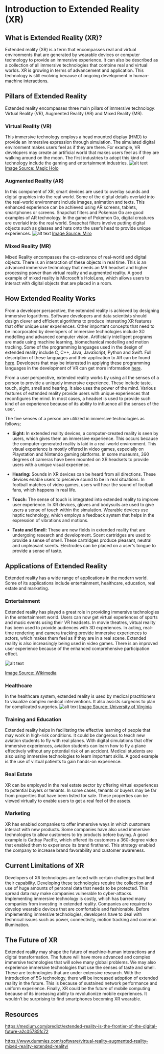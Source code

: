 # Introduction to Extended Reality (XR)

## What is Extended Reality (XR)?
Extended reality (XR) is a term that encompasses real and virtual environments that are generated by wearable devices or computer technology to provide an immersive experience. It can also be described as a collection of all immersive technologies that combine real and virtual worlds. XR is growing in terms of advancement and application. This technology is still evolving because of ongoing development in human-machine interactions. 

## Pillars of Extended Reality
Extended reality encompasses three main pillars of immersive technology: Virtual Reality (VR), Augmented Reality (AR) and Mixed Reality (MR). 
### Virtual Reality (VR)
This immersive technology employs a head mounted display (HMD) to provide an immersive expression through simulation. The simulated digital environment makes users feel as if they are there. For example, VR developers may create an artificial world that makes users feel as if they are walking around on the moon. The first industries to adopt this kind of technology include the gaming and entertainment industries.
![alt text](Virtual_Reality.jpg)
[Image Source: Magic Holo](https://magic-holo.com/wp-content/uploads/2017/04/Virtual_Reality.jpg)

### Augmented Reality (AR)
In this component of XR, smart devices are used to overlay sounds and digital graphics into the real world. Some of the digital details overlaid into the real-world environment include images, animation and texts. This enhanced experience can be achieved using AR screens, tablets, smartphones or screens. Snapchat filters and Pokeman Go are good examples of AR technology. In the game of Pokemon Go, digital creatures are overlaid into the real world. Snapchat filters involve putting digital objects such as glasses and hats onto the user’s head to provide unique experiences.
![alt text](augmented%20reality.jpeg)
[Image Source: Miro](https://miro.medium.com/max/1200/1*3F8SgP5Im17Kq9yPvy5rpA.jpeg)
### Mixed Reality (MR)
Mixed Reality encompasses the co-existence of real-world and digital objects. There is an interaction of these objects in real time. This is an advanced immersive technology that needs an MR headset and higher processing power than virtual reality and augmented reality. A good example of mixed reality is Microsoft's HoloLens, which allows users to interact with digital objects that are placed in a room.

## How Extended Reality Works
From a developer perspective, the extended reality is achieved by designing immersive logarithms. Software developers and data scientists should design clever and efficient algorithms to produce interesting XR features that offer unique user experiences. Other important concepts that need to be incorporated by developers of immersive technologies include 3D modelling and advanced computer vision. Artificially intelligent programs are made using machine learning, biomechanical modelling and motion tracking. Some of the programming languages used in the design of extended reality include C, C++, Java, JavaScript, Python and Swift. Full description of these languages and their application to AR can be found [here](https://howtocreateapps.com/programming-languages-ar/). Developers that may be interested in applying these programming languages in the development of VR can get more information [here](https://engineering.eckovation.com/programming-languages-develop-virtual-reality-apps/#:~:text=But%20here%20are%20four%20programming%20language%20you%20can,it%20has%20a%20huge%20...%20More%20items...%20).

From a user perspective, extended reality works by using all the senses of a person to provide a uniquely immersive experience. These include taste, touch, sight, smell and hearing. It also uses the power of the mind. Various features of extended reality provide users with unique experiences that reconfigures the mind. In most cases, a headset is used to provide such kind of an experience because of its ability to influence all the senses of the user.

The five senses of a person are utilized in immersive technologies as follows;
- __Sight:__ In extended reality devices, a computer-created reality is seen by users, which gives them an immersive experience. This occurs because the computer-generated reality is laid in a real-world environment. This visual experience is mostly offered in video games, especially on Playstation and Nintendo gaming platforms. In some museums, 360 degrees of cameras have been mounted on XR headsets to provide users with a unique visual experience.
  
- __Hearing:__ Sounds in XR devices can be heard from all directions. These devices enable users to perceive sound to be in real situations. In football matches of video games, users will hear the sound of football fans, which happens in real life. 
  
- __Touch:__ The sense of touch is integrated into extended reality to improve user experience. In XR devices, gloves and bodysuits are used to give users a sense of touch within the simulation. Wearable devices use haptic technology, which employs a feedback system that helps in the expression of vibrations and motions.
  
- __Taste and Smell:__ These are new fields in extended reality that are undergoing research and development. Scent cartridges are used to provide a sense of smell. These cartridges produce pleasant, neutral and unpleasant scents. Electrodes can be placed on a user's tongue to provide a sense of taste.

## Applications of Extended Reality
Extended reality has a wide range of applications in the modern world. Some of its applications include entertainment, healthcare, education, real estate and marketing. 
### Entertainment
Extended reality has played a great role in providing immersive technologies in the entertainment world. Users can now get virtual experiences of sports and music events using their VR headsets. In movie theatres, virtual reality has been used to provide audiences with 3D experiences. In acting, real-time rendering and camera tracking provide immersive experiences to actors, which makes them feel as if they are in a real scene. Extended reality is also increasingly being used in video games. There is an improved user experience because of the enhanced comprehensive participation effect.


![alt text](xr-games.jpg)

[Image Source: Wikimedia](https://upload.wikimedia.org/wikipedia/commons/thumb/e/ee/Reality_check_ESA384313.jpg/1200px-Reality_check_ESA384313.jpg)
### Healthcare
In the healthcare system, extended reality is used by medical practitioners to visualize complex medical interventions. It also assists surgeons to plan for complicated surgeries. 
![alt text](virtual-reality-in-medicine.jpeg)
[Image Source: University of Virginia](https://news.med.virginia.edu/fac-dev-blog/wp-content/blogs.dir/364/files/2017/09/Virtual-Reality-Woman.jpeg?r=1)
### Training and Education
Extended reality helps in facilitating the effective learning of people that may work in high-risk conditions. It could be dangerous to teach new aviation students to fly with real planes. With digital simulations that offer immersive experiences, aviation students can learn how to fly a plane effectively without any potential risk of an accident. Medical students are also using immersive technologies to learn important skills. A good example is the use of virtual patients to gain hands-on experience. 
### Real Estate
XR can be employed in the real estate sector by offering virtual experiences to potential buyers or tenants. In some cases, tenants or buyers may be far from properties that have been listed for sale. These properties can be viewed virtually to enable users to get a real feel of the assets.
### Marketing
XR has enabled companies to offer immersive ways in which customers interact with new products. Some companies have also used immersive technologies to allow customers to try products before buying. A good example is Cathay Pacific, which offered its customers a 360-degree video that enabled them to experience its brand firsthand. This strategy enabled the company to increase brand favorability and customer awareness. 

## Current Limitations of XR
Developers of XR technologies are faced with certain challenges that limit their capability. Developing these technologies require the collection and use of huge amounts of personal data that needs to be protected. This spread data may make companies vulnerable to cyber-attacks. Implementing immersive technology is costly, which has barred many companies from investing in extended reality. Companies are required to develop wearable devices that are comfortable and fashionable. Before implementing immersive technologies, developers have to deal with technical issues such as power, connectivity, motion tracking and common illumination. 

## The Future of XR
Extended reality may shape the future of machine-human interactions and digital transformation. The future will have more advanced and complex immersive technologies that will solve many global problems. We may also experience immersive technologies that use the senses of taste and smell. These are technologies that are under extensive research. With the introduction of 5G technology, there will be increased adoption of extended reality in the future. This is because of sustained network performance and uniform experience. Finally, XR could be the future of mobile computing because of its increasing ability to revolutionize mobile experiences. It wouldn’t be surprising to find smartphones becoming XR wearable.  

## Resources
https://medium.com/predict/extended-reality-is-the-frontier-of-the-digital-future-a2c05785fc72

https://www.dummies.com/software/virtual-reality-augmented-reality-mixed-reality-extended-reality/


